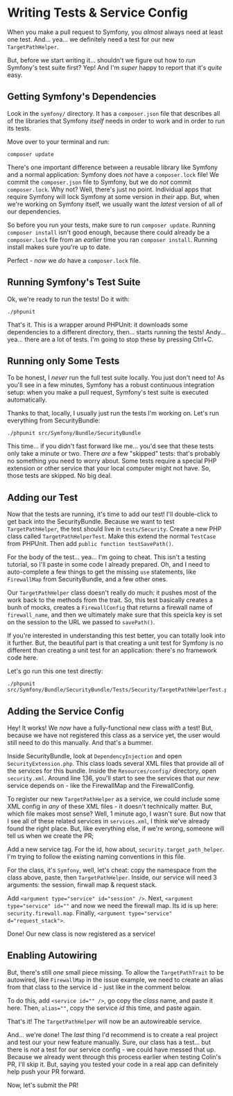 # Writing Tests & Service Config

When you make a pull request to Symfony, you *almost* always need at least one
test. And... yea... we definitely need a test for our new `TargetPathHelper`.

But, before we start writing it... shouldn't we figure out how to *run* Symfony's
test suite first? Yep! And I'm *super* happy to report that it's *quite* easy.

## Getting Symfony's Dependencies

Look in the `symfony/` directory. It has a `composer.json` file that describes
all of the libraries that Symfony *itself* needs in order to work and in order
to run its tests. 

Move over to your terminal and run:

```terminal
composer update
```

There's one important difference between a reusable library like Symfony and a
normal application: Symfony does *not* have a `composer.lock` file! We commit
the `composer.json` file to Symfony, but we do *not* commit `composer.lock`. Why
not? Well, there's just no point. Individual apps that require Symfony will lock
Symfony at some version in *their* app. But, when we're working on Symfony itself,
we usually want the *latest* version of all of our dependencies.

So before you run your tests, make sure to run `composer update`. Running
`composer install` isn't good enough, because there could already be a `composer.lock`
file from an *earlier* time you ran `composer install`. Running install makes
sure you're up to date.

Perfect - *now* we *do* have a `composer.lock` file.

## Running Symfony's Test Suite

Ok, we're ready to run the tests! Do it with:

```terminal
./phpunit
```

That's it. This is a wrapper around PHPUnit: it downloads some dependencies to
a different directory, then... starts running the tests! Andy... yea... there are
a lot of tests. I'm going to stop these by pressing Ctrl+C.

## Running only Some Tests

To be honest, I *never* run the full test suite locally. You just don't need to!
As you'll see in a few minutes, Symfony has a robust continuous integration setup:
when you make a pull request, Symfony's test suite is executed automatically.

Thanks to that, locally, I usually just run the tests I'm working on. Let's run
everything from SecurityBundle:

```terminal
./phpunit src/Symfony/Bundle/SecurityBundle
```

This time... if you didn't fast forward like me... you'd see that these tests only
take a minute or two. There *are* a few "skipped" tests: that's probably no something
you need to worry about. Some tests require a special PHP extension or other service
that your local computer might not have. So, those tests are skipped. No big deal.

## Adding our Test

Now that the tests are running, it's time to add our test! I'll double-click to
get back into the SecurityBundle. Because we want to test `TargetPathHelper`, the
test should live in `tests/Security`. Create a new PHP class called
`TargetPathHelperTest`. Make this extend the normal `TestCase` from PHPUnit. Then
add `public function testSavePath()`.

For the body of the test... yea... I'm going to cheat. This isn't a testing tutorial,
so I'll paste in some code I already prepared. Oh, and I need to auto-complete
a few things to get the missing `use` statements, like `FirewallMap` from SecurityBundle,
and a few other ones.

Our `TargetPathHelper` class doesn't really do much: it pushes most of the work
back to the methods from the trait. So, this test basically creates a bunh of mocks,
creates a `FirewallConfig` that returns a firewall name of `firewall_name`, and
then we ultimately make sure that this speicla key is set on the session to the
URL we passed to `savePath()`.

If you're interested in understanding this test better, you can totally look into
it further. But, the beautiful part is that creating a unit test for Symfony is no
different than creating a unit test for an application: there's no framework code
here.

Let's go run this one test directly:

```terminal
./phpunit src/Symfony/Bundle/SecurityBundle/Tests/Security/TargetPathHelperTest.php
```

## Adding the Service Config

Hey! It works! We *now* have a fully-functional new class *with* a test! But, because
we have not registered this class as a service yet, the user would still need to
do this manually. And that's a bummer.

Inside SecurityBundle, look at `DependencyInjection` and open `SecurityExtension.php`.
This class loads several XML files that provide all of the services for this bundle.
Inside the `Resources/config/` directory, open `security.xml`. Around line 136,
you'll start to see the services that our *new* service depends on - like the
FirewallMap and the FirewallConfig.

To register our new `TargetPathHelper` as a service, we could include some XML
config in *any* of these XML files - it doesn't technically matter. But, which
file makes most sense? Well, 1 minute ago, I wasn't sure. But now that I see all
of these related services in `services.xml`, I think we've already found the right
place. But, like everything else, if we're wrong, someone will tell us when we
create the PR;

Add a new service tag. For the id, how about, `security.target_path_helper`. I'm
trying to follow the existing naming conventions in this file. 

For the class, it's `Symfony`, well, let's cheat: copy the namespace from the class
above, paste, then `TargetPathHelper`. Inside, our service will need 3 arguments:
the session, firwall map & request stack.

Add  `<argument type="service" id="session" />`. Next, `<argument type="service" id=""`
and now we need the firewall map. Its id is up here: `security.firewall.map`.
Finally, `<argument type="service" d="request_stack">`.

Done! Our new class is now registered as a service!

## Enabling Autowiring

But, there's still *one* small piece missing. To allow the `TargetPathTrait` to
be autowired, like `FirewallMap` in the issue example, we need to create an alias
from that class to the service id - just like in the comment below.

To do this, add `<service id="" />`, go copy the *class* name, and paste it here.
Then, `alias=""`, copy the service *id* this time, and paste again.

That's it! The `TargetPathHelper` will now be an autowireable service.

And... we're done! The *last* thing I'd recommend is to create a real project and
test our your new feature manually. Sure, our class has a test... but there is
*not* a test for our service config - we could have messed that up. Because we
already went through this process earlier when testing Colin's PR, I'll skip it.
But, saying you tested your code in a real app can definitely help push your
PR forward.

Now, let's submit the PR!
